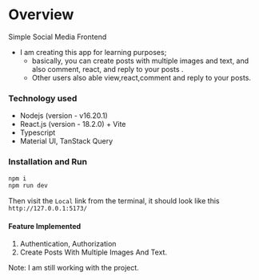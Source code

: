# Overview

Simple Social Media Frontend

- I am creating this app for learning purposes; 
  * basically, you can create posts with multiple images and text, and also comment, react, and reply to your posts .
  * Other users also able view,react,comment and reply to your posts.

### Technology used

- Nodejs (version - v16.20.1)
- React.js (version - 18.2.0) + Vite
- Typescript
- Material UI, TanStack Query

### Installation and Run

```bash
npm i
npm run dev
```

Then visit the `Local` link from the terminal, it should look like this `http://127.0.0.1:5173/`

#### Feature Implemented
1. Authentication, Authorization
2. Create Posts With Multiple Images And Text.

Note: I am still working with the project.
